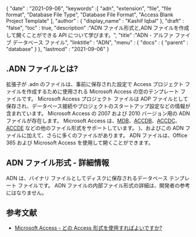 {
  "date" : "2021-09-06",
  "keywords" :[ "adn", "extension", "file", "file format", "Database File Type", "Database File Format", "Access Blank Project Template" ],
  "author" : {
    "display_name" : "Kashif Iqbal"
},
  "draft" : "false",
  "toc" : true,
  "description" :"ADN ファイル形式と,ADN ファイルを作成して開くことができる API について学びます。",
  "title" :"ADN - アルファ ファイブ データベース ファイル",
  "linktitle" : "ADN",
  "menu" : {
    "docs" : {
      "parent" : "database"
}
},
  "lastmod" : "2021-09-06"
}

## .ADN ファイルとは?

拡張子が .adn のファイルは、事前に保存された設定で Access プロジェクト ファイルを作成するために使用される Microsoft Access の空のテンプレート ファイルです。 Microsoft Access プロジェクト ファイルは ADP ファイルとして保存され、データベース接続やプロジェクトのスタートアップ設定などの情報が含まれています。 Microsoft Access の 2007 および 2010 バージョン用の ADN ファイルが存在します。 Microsoft Access は、[MDB](/database/mdb/)、[ACCDB](/database/accdb/)、[ACCDC](/database/accdc/)、[ACCDE](/database/accde/) などの他のファイル形式をサポートしています。 )、およびこの ADN ファイルに加えて、さらに多くのファイルがあります。 ADN ファイルは、Office 365 および Microsoft Access を使用して開くことができます。

## ADN ファイル形式 - 詳細情報

ADN は、バイナリ ファイルとしてディスクに保存されるデータベース テンプレート ファイルです。 ADN ファイルの内部ファイル形式の詳細は、開発者の参考にはなりません。

## 参考文献

* [Microsoft Access - どの Access 形式を使用すればよいですか?](https://support.microsoft.com/en-us/office/which-access-file-format-should-i-use-012d9ab3-d14c-479e-b617-be66f9070b41)

